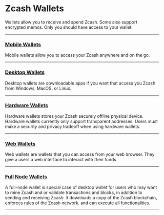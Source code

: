 # Zcash Wallets

Wallets allow you to receive and spend Zcash. Some also support encrypted memos. Only you should have access to your wallet.

---


### [Mobile Wallets](/site/Using_Zcash/Wallets/Mobile_Wallets)

<aside>
Mobile wallets allow you to access your Zcash anywhere and on the go.
</aside>

---


### [Desktop Wallets](/site/Using_Zcash/Wallets/Desktop_Wallets)
<aside>
Desktop wallets are downloadable apps if you want that access you Zcash from Windows, MacOS, or Linux.

</aside>

---

### [Hardware Wallets](/site/Using_Zcash/Wallets/Hardware_Wallets)

<aside>
Hardware wallets stores your Zcash securely offline physical device. Hardware wallets currently only support transparent addresses. Users must make a security and privacy tradeoff when using hardware wallets.

</aside>

---

### [Web Wallets](/site/Using_Zcash/Wallets/Web_Wallets)

<aside>
Web wallets are wallets that you can access from your web browser. They give a users a web interface to interact with their funds.

</aside>

---

### [Full Node Wallets](/site/Using_Zcash/Wallets/Full_Node_Wallets)

<aside>
A full-node wallet is special case of desktop wallet for users who may want to mine Zcash and or validate transactions and blocks, in addition to sending and receiving Zcash. It downloads a copy of the Zcash blockchain, enforces rules of the Zcash network, and can execute all functionalities.

</aside>

---
